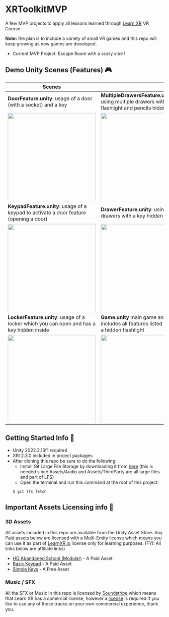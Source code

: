 # XRToolkitMVP
A few MVP projects to apply all lessons learned through [Learn XR](https://www.learnxr.io) VR Course. 

**Note:** the plan is to include a variety of small VR games and this repo will keep growing as new games are developed.

* Current MVP Project: Escape Room with a scary vibe !

## Demo Unity Scenes (Features) 🎮
|Scenes||
|---|---|
|**DoorFeature.unity**: usage of a door (with a socket) and a key|**MultipleDrawersFeature.unity**: using multiple drawers with a flashlight and pencils hidden inside|
|<img src="https://github.com/dilmerv/XRToolkitMVP/blob/master/docs/images/DoorAndKeyFeature.gif" width="280">|<img src="https://github.com/dilmerv/XRToolkitMVP/blob/master/docs/images/MultiDrawerFeature.gif" width="280">|
|**KeypadFeature.unity**: usage of a keypad to activate a door feature (opening a door)|**DrawerFeature.unity**: using a drawers with a key hidden inside|
|<img src="https://github.com/dilmerv/XRToolkitMVP/blob/master/docs/images/KeypadFeature.gif" width="280">|<img src="https://github.com/dilmerv/XRToolkitMVP/blob/master/docs/images/DrawerAndKeyFeature.gif" width="280">|
|**LockerFeature.unity**: usage of a locker which you can open and has a key hidden inside|**Game.unity** main game and it includes all features listed including a hidden flashlight|
|<img src="https://github.com/dilmerv/XRToolkitMVP/blob/master/docs/images/LockersFeature.gif" width="280">|<img src="https://github.com/dilmerv/XRToolkitMVP/blob/master/docs/images/FlashlighFeature.gif" width="280">|


## Getting Started Info 📢
* Unity 2022.2.13f1 required
* XRI 2.3.0 included in project packages
* After cloning this repo be sure to do the following:
    * Install Git Large File Storage by downloading it from [here](https://git-lfs.com) (this is needed since Assets/Audio and Assets/ThirdParty are all large files and part of LFS)
    * Open the terminal and run this command at the root of this project:
    ```bash
    $ git lfs fetch
    ```

## Important Assets Licensing info 📜

### 3D Assets
All assets included in this repo are available from the Unity Asset Store. Any Paid assets below are licensed with a Multi-Entity license which means you can use it as part of [LearnXR.io](https://learnxr.io) license only for learning purposes. (FYI: All links below are affiliate links)

- [HQ Abandoned School (Modular)](https://assetstore.unity.com/packages/3d/environments/urban/hq-abandoned-school-modular-106665?aid=1101l7LXo) - A Paid Asset
- [Basic Keypad](https://assetstore.unity.com/packages/3d/environments/sci-fi/basic-keypad-245342?aid=1101l7LXo) - A Paid Asset
- [Simple Keys](https://assetstore.unity.com/packages/3d/props/tools/simple-keys-231162?aid=1101l7LXo) - A Free Asset

### Music / SFX
All the SFX or Music in this repo is licensed by [Soundstripe](https://app.soundstripe.com) which means that Learn XR has a comercial license, however a [license](https://www.soundstripe.com/?fpr=signup#pricing) is required if you like to use any of these tracks on your own commercial experience, thank you.